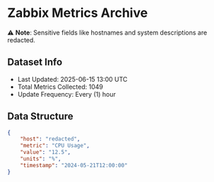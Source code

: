 # Zabbix Metrics Archive

⚠️ **Note**: Sensitive fields like hostnames and system descriptions are redacted.

## Dataset Info
- Last Updated: 2025-06-15 13:00 UTC
- Total Metrics Collected: 1049
- Update Frequency: Every (1) hour

## Data Structure
```json
{
    "host": "redacted",
    "metric": "CPU Usage",
    "value": "12.5",
    "units": "%",
    "timestamp": "2024-05-21T12:00:00"
}
```
